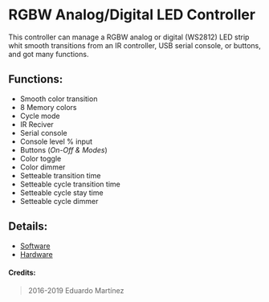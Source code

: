 # RGBW Analog/Digital LED Controller
This controller can manage a RGBW analog or digital (WS2812) LED strip whit smooth transitions from an IR controller, USB serial console, or buttons, and got many functions. 

## Functions:
* Smooth color transition
* 8 Memory colors
* Cycle mode
* IR Reciver
* Serial console
* Console level % input
* Buttons (*On-Off & Modes*)
* Color toggle
* Color dimmer 
* Setteable transition time
* Setteable cycle transition time
* Setteable cycle stay time 
* Setteable cycle dimmer

## Details:
* [Software](https://github.com/EM-87/RGBW-Digi/blob/patch-1/Documentation/Software.md)
* [Hardware](https://github.com/EM-87/RGBW-Digi/blob/patch-1/Documentation/Hardware.md)

#### Credits:

> 2016-2019 Eduardo Martínez
